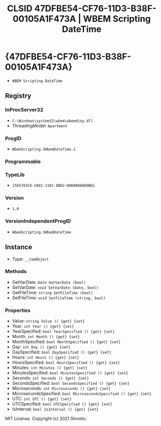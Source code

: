 ﻿---
title: "CLSID 47DFBE54-CF76-11D3-B38F-00105A1F473A | WBEM Scripting DateTime"
excerpt: What is COM-Object CLSID 47DFBE54-CF76-11D3-B38F-00105A1F473A?
---

# {47DFBE54-CF76-11D3-B38F-00105A1F473A}

* `WBEM Scripting DateTime`

## Registry


### InProcServer32

* `C:\Windows\system32\wbem\wbemdisp.dll`
* ThreadingModel: `Apartment`

### ProgID

* `WbemScripting.SWbemDateTime.1`

### Programmable


### TypeLib

* `{565783C6-CB41-11D1-8B02-00600806D9B6}`

### Version

* `1.0`

### VersionIndependentProgID

* `WbemScripting.SWbemDateTime`

## Instance

* Type: `__ComObject`

### Methods

* GetVarDate: `Date GetVarDate (bool)`
* SetVarDate: `void SetVarDate (Date, bool)`
* GetFileTime: `string GetFileTime (bool)`
* SetFileTime: `void SetFileTime (string, bool)`

### Properties

* Value: `string Value () {get} {set} `
* Year: `int Year () {get} {set} `
* YearSpecified: `bool YearSpecified () {get} {set} `
* Month: `int Month () {get} {set} `
* MonthSpecified: `bool MonthSpecified () {get} {set} `
* Day: `int Day () {get} {set} `
* DaySpecified: `bool DaySpecified () {get} {set} `
* Hours: `int Hours () {get} {set} `
* HoursSpecified: `bool HoursSpecified () {get} {set} `
* Minutes: `int Minutes () {get} {set} `
* MinutesSpecified: `bool MinutesSpecified () {get} {set} `
* Seconds: `int Seconds () {get} {set} `
* SecondsSpecified: `bool SecondsSpecified () {get} {set} `
* Microseconds: `int Microseconds () {get} {set} `
* MicrosecondsSpecified: `bool MicrosecondsSpecified () {get} {set} `
* UTC: `int UTC () {get} {set} `
* UTCSpecified: `bool UTCSpecified () {get} {set} `
* IsInterval: `bool IsInterval () {get} {set} `

MIT License. Copyright (c) 2021 Strontic.



